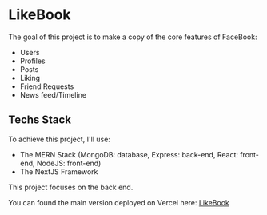 # LikeBook

The goal of this project is to make a copy of the core features of FaceBook:
- Users
- Profiles
- Posts
- Liking
- Friend Requests
- News feed/Timeline

## Techs Stack

To achieve this project, I'll use:
- The MERN Stack (MongoDB: database, Express: back-end, React: front-end, NodeJS: front-end)
- The NextJS Framework

This project focuses on the back end.

You can found the main version deployed on Vercel here: [LikeBook](https://likebook-next.vercel.app/ "Likebook")